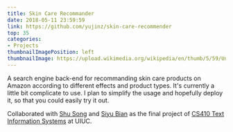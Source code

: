 ```yaml
---
title: Skin Care Recommander
date: 2018-05-11 23:59:59
link: https://github.com/yujinz/skin-care-recommender
top: 35
categories:
- Projects
thumbnailImagePosition: left
thumbnailImage: https://upload.wikimedia.org/wikipedia/en/thumb/5/59/Under_construction_svg.svg/1024px-Under_construction_svg.svg.png
---
```


A search engine back-end for recommanding skin care products on Amazon according to different effects and product types. It's currently a little bit complicate to use. I plan to simplify the usage and hopefully deploy it, so that you could easily try it out.
<!-- more -->

Collaborated with [Shu Song](https://github.com/SusieeSong) and [Siyu Bian](https://github.com/siyubian) as the final project of [CS410 Text Information Systems](https://courses.engr.illinois.edu/cs410/sp2018/) at UIUC.